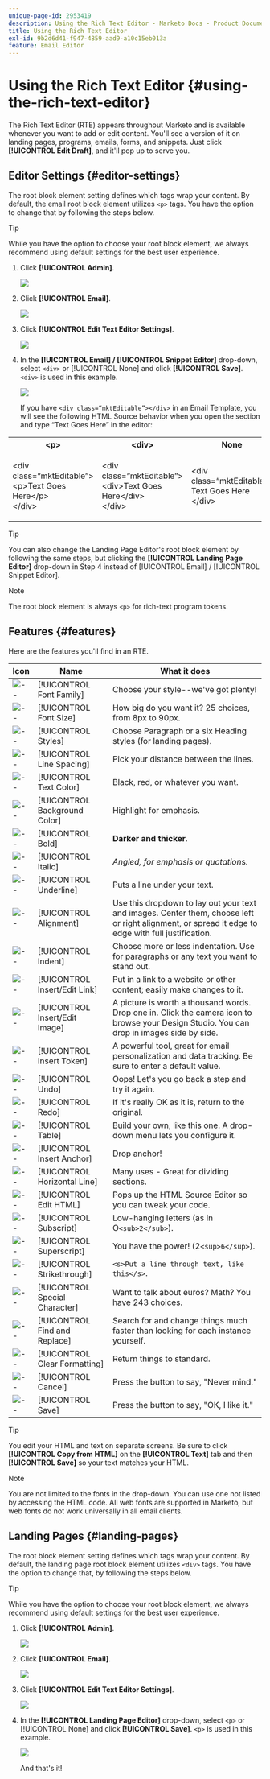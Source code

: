 ```yaml
---
unique-page-id: 2953419
description: Using the Rich Text Editor - Marketo Docs - Product Documentation
title: Using the Rich Text Editor
exl-id: 9b2d6d41-f947-4859-aad9-a10c15eb013a
feature: Email Editor
---
```

# Using the Rich Text Editor {#using-the-rich-text-editor}

The Rich Text Editor (RTE) appears throughout Marketo and is available whenever you want to add or edit content. You'll see a version of it on landing pages, programs, emails, forms, and snippets. Just click **[!UICONTROL Edit Draft]**, and it'll pop up to serve you.

## Editor Settings {#editor-settings}

The root block element setting defines which tags wrap your content. By default, the email root block element utilizes `<p>` tags. You have the option to change that by following the steps below.

>[!TIP]
>
>While you have the option to choose your root block element, we always recommend using default settings for the best user experience.

1. Click **[!UICONTROL Admin]**.

   ![](assets/one.png)

1. Click **[!UICONTROL Email]**.

   ![](assets/two.png)

1. Click **[!UICONTROL Edit Text Editor Settings]**.

   ![](assets/three.png)

1. In the **[!UICONTROL Email] / [!UICONTROL Snippet Editor]** drop-down, select `<div>` or [!UICONTROL None] and click **[!UICONTROL Save]**. `<div>` is used in this example.

   ![](assets/four.png)

   If you have `<div class=“mktEditable”></div>` in an Email Template, you will see the following HTML Source behavior when you open the section and type “Text Goes Here” in the editor:

<table> 
 <tbody> 
  <tr> 
   <th>&lt;p&gt;</th> 
   <th>&lt;div&gt;</th> 
   <th>None</th> 
  </tr> 
  <tr> 
   <td><p>&lt;div class=“mktEditable”&gt;<br>&lt;p&gt;Text Goes Here&lt;/p&gt;<br>&lt;/div&gt;</p></td> 
   <td><p>&lt;div class=“mktEditable”&gt;<br>&lt;div&gt;Text Goes Here&lt;/div&gt;<br>&lt;/div&gt;</p></td> 
   <td><p>&lt;div class=“mktEditable”&gt;<br>Text Goes Here<br>&lt;/div&gt;</p></td> 
  </tr> 
 </tbody> 
</table>

   >[!TIP]
   >
   >You can also change the Landing Page Editor's root block element by following the same steps, but clicking the **[!UICONTROL Landing Page Editor]** drop-down in Step 4 instead of [!UICONTROL Email] / [!UICONTROL Snippet Editor].

   >[!NOTE]
   >
   >The root block element is always `<p>` for rich-text program tokens.

## Features {#features}

Here are the features you'll find in an RTE.

| Icon |Name |What it does |
|---|---|---|
| ![--](assets/image2015-7-9-10-3a23-3a24.png)|[!UICONTROL Font Family] |Choose your style--we've got plenty! |
| ![--](assets/image2015-7-9-10-3a22-3a11.png)|[!UICONTROL Font Size] |How big do you want it? 25 choices, from 8px to 90px. |
| ![--](assets/image2015-7-9-10-3a59-3a4.png)|[!UICONTROL Styles] |Choose Paragraph or a six Heading styles (for landing pages). |
| ![--](assets/image2015-7-9-10-3a20-3a1.png)|[!UICONTROL Line Spacing] |Pick your distance between the lines. |
| ![--](assets/image2015-7-9-10-3a25-3a52.png)|[!UICONTROL Text Color] |Black, red, or whatever you want. |
| ![--](assets/image2015-7-9-10-3a24-3a38.png)|[!UICONTROL Background Color] |Highlight for emphasis. |
| ![--](assets/image2015-7-9-10-3a28-3a4.png)|[!UICONTROL Bold] |**Darker and thicker**. |
| ![--](assets/image2015-7-9-10-3a29-3a1.png)|[!UICONTROL Italic] |*Angled, for emphasis or quotation*s. |
| ![--](assets/image2015-7-9-10-3a30-3a56.png)|[!UICONTROL Underline] |Puts a line under your text. |
| ![--](assets/image2015-7-9-10-3a31-3a57.png)|[!UICONTROL Alignment] |Use this dropdown to lay out your text and images. Center them, choose left or right alignment, or spread it edge to edge with full justification. || ![--](assets/image2015-7-9-10-3a32-3a47.png)|List |Choose bullets or numbers from the dropdown. Bullets are good with lists and numbers with steps. |
| ![--](assets/image2015-7-9-10-3a38-3a0.png)|[!UICONTROL Indent] |Choose more or less indentation. Use for paragraphs or any text you want to stand out. |
| ![--](assets/image2015-7-9-10-3a38-3a58.png)|[!UICONTROL Insert/Edit Link] |Put in a link to a website or other content; easily make changes to it. |
| ![--](assets/image2015-7-9-10-3a39-3a42.png)|[!UICONTROL Insert/Edit Image] |A picture is worth a thousand words. Drop one in. Click the camera icon to browse your Design Studio. You can drop in images side by side. |
| ![--](assets/image2015-7-9-10-3a40-3a36.png)|[!UICONTROL Insert Token] |A powerful tool, great for email personalization and data tracking. Be sure to enter a default value. |
| ![--](assets/image2015-7-9-10-3a41-3a21.png)|[!UICONTROL Undo] |Oops! Let's you go back a step and try it again. |
| ![--](assets/image2015-7-9-10-3a42-3a13.png)|[!UICONTROL Redo] |If it's really OK as it is, return to the original. |
| ![--](assets/image2015-7-9-10-3a43-3a29.png)|[!UICONTROL Table] |Build your own, like this one. A drop-down menu lets you configure it. |
| ![--](assets/image2015-7-9-10-3a45-3a1.png)|[!UICONTROL Insert Anchor] |Drop anchor! |
| ![--](assets/image2015-7-9-10-3a45-3a48.png)|[!UICONTROL Horizontal Line] |Many uses - Great for dividing sections. |
| ![--](assets/image2015-10-6-12-3a12-3a17.png)|[!UICONTROL Edit HTML] |Pops up the HTML Source Editor so you can tweak your code. |
| ![--](assets/image2015-7-9-10-3a47-3a36.png)|[!UICONTROL Subscript] |Low-hanging letters (as in O`<sub>2</sub>`). |
| ![--](assets/image2015-7-9-10-3a48-3a35.png)|[!UICONTROL Superscript] |You have the power! (2`<sup>6</sup>`). |
| ![--](assets/image2015-7-9-10-3a49-3a31.png)|[!UICONTROL Strikethrough] |`<s>Put a line through text, like this</s>`. |
| ![--](assets/image2015-7-9-10-3a50-3a11.png)|[!UICONTROL Special Character] |Want to talk about euros? Math? You have 243 choices. |
| ![--](assets/image2015-7-9-10-3a52-3a26.png)|[!UICONTROL Find and Replace] |Search for and change things much faster than looking for each instance yourself. |
| ![--](assets/image2015-7-9-10-3a53-3a37.png)|[!UICONTROL Clear Formatting] |Return things to standard. |
| ![--](assets/image2015-7-9-10-3a55-3a2.png)|[!UICONTROL Cancel] |Press the button to say, "Never mind." |
| ![--](assets/image2015-7-9-10-3a56-3a2.png)|[!UICONTROL Save] |Press the button to say, "OK, I like it." |

>[!TIP]
>
>You edit your HTML and text on separate screens. Be sure to click **[!UICONTROL Copy from HTML]** on the **[!UICONTROL Text]** tab and then **[!UICONTROL Save]** so your text matches your HTML.

>[!NOTE]
>
>You are not limited to the fonts in the drop-down. You can use one not listed by accessing the HTML code. All web fonts are supported in Marketo, but web fonts do not work universally in all email clients.

## Landing Pages {#landing-pages}

The root block element setting defines which tags wrap your content. By default, the landing page root block element utilizes `<div>` tags. You have the option to change that, by following the steps below.

>[!TIP]
>
>While you have the option to choose your root block element, we always recommend using default settings for the best user experience.

1. Click **[!UICONTROL Admin]**.

   ![](assets/one.png)

1. Click **[!UICONTROL Email]**.

   ![](assets/two.png)

1. Click **[!UICONTROL Edit Text Editor Settings]**.

   ![](assets/three.png)

1. In the **[!UICONTROL Landing Page Editor]** drop-down, select `<p>` or [!UICONTROL None] and click **[!UICONTROL Save]**. `<p>` is used in this example.

   ![](assets/five.png)

   And that's it!
